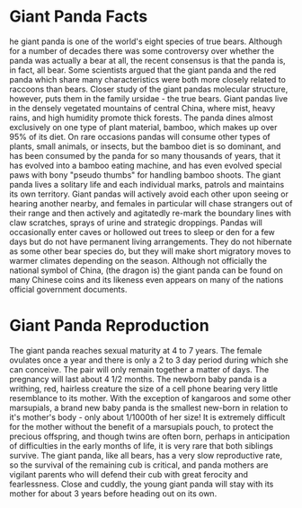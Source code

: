 # Giant Panda Facts
he giant panda is one of the world's eight species of true bears.
Although for a number of decades there was some controversy over whether the panda was actually a bear at all, the recent consensus is that the panda is, in fact, all bear. 
Some scientists argued that the giant panda and the red panda which share many characteristics were both more closely related to raccoons than bears. Closer study of the giant pandas molecular structure, however, puts them in the family ursidae - the true bears.
Giant pandas live in the densely vegetated mountains of central China, where mist, heavy rains, and high humidity promote thick forests.
The panda dines almost exclusively on one type of plant material, bamboo, which makes up over 95% of its diet. On rare occasions pandas will consume other types of plants, small animals, or insects, but the bamboo diet is so dominant, and has been consumed by the panda for so many thousands of years, that it has evolved into a bamboo eating machine, and has even evolved special paws with bony "pseudo thumbs" for handling bamboo shoots.
The giant panda lives a solitary life and each individual marks, patrols and maintains its own territory. Giant pandas will actively avoid each other upon seeing or hearing another nearby, and females in particular will chase strangers out of their range and then actively and agitatedly re-mark the boundary lines with claw scratches, sprays of urine and strategic droppings.
Pandas will occasionally enter caves or hollowed out trees to sleep or den for a few days but do not have permanent living arrangements. They do not hibernate as some other bear species do, but they will make short migratory moves to warmer climates depending on the season.
Although not officially the national symbol of China, (the dragon is) the giant panda can be found on many Chinese coins and its likeness even appears on many of the nations official government documents.
# Giant Panda Reproduction
The giant panda reaches sexual maturity at 4 to 7 years. The female ovulates once a year and there is only a 2 to 3 day period during which she can conceive.
The pair will only remain together a matter of days. The pregnancy will last about 4 1/2 months. The newborn baby panda is a writhing, red, hairless creature the size of a cell phone bearing very little resemblance to its mother.
With the exception of kangaroos and some other marsupials, a brand new baby panda is the smallest new-born in relation to it's mother's body - only about 1/1000th of her size! It is extremely difficult for the mother without the benefit of a marsupials pouch, to protect the precious offspring, and though twins are often born, perhaps in anticipation of difficulties in the early months of life, it is very rare that both siblings survive.
The giant panda, like all bears, has a very slow reproductive rate, so the survival of the remaining cub is critical, and panda mothers are vigilant parents who will defend their cub with great ferocity and fearlessness. Close and cuddly, the young giant panda will stay with its mother for about 3 years before heading out on its own.
